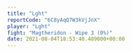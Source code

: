 ```yaml
---
title: "Lght"
reportCode: "6C8yAqQ7W3kVjJnX"
player: "Lght"
fight: "Magtheridon - Wipe 3 (0%)"
date: 2021-08-04T18:53:40.409000+00:00
---
```

